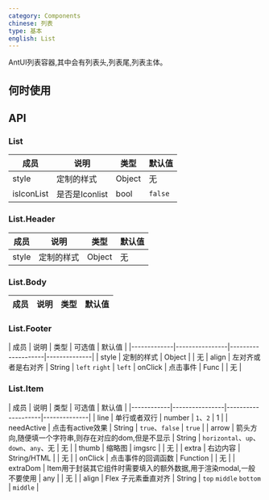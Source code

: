 ```yaml
---
category: Components
chinese: 列表
type: 基本
english: List
---
```




AntUI列表容器,其中会有列表头,列表尾,列表主体。

## 何时使用

## API

### List

| 成员        | 说明           | 类型               | 默认值       |
|-------------|----------------|--------------------|--------------|
| style      | 定制的样式       | Object           | 无
| isIconList      | 是否是Iconlist       | bool           | `false`

### List.Header
| 成员        | 说明           | 类型               | 默认值       |
|-------------|----------------|------------------|--------------|
| style      | 定制的样式       | Object           | 无

### List.Body
| 成员        | 说明           | 类型               | 默认值       |
|-------------|----------------|--------------------|--------------|

### List.Footer

| 成员        | 说明           | 类型        |   可选值       | 默认值       |
|-------------|----------------|--------------------|--------------|
| style      | 定制的样式       | Object           | | 无
| align      | 左对齐或者是右对齐   | String | `left` `right` | `left`
| onClick      | 点击事件   | Func |  | 无  |

### List.Item

| 成员        | 说明           | 类型        |  可选值     | 默认值       |
|------------|----------------|--------------------|--------------|
| line       | 单行或者双行        | number | `1`、`2` | 1  |
| needActive  | 点击有active效果  | String |   `true`、`false` | `true` |
| arrow      | 箭头方向,随便填一个字符串,则存在对应的dom,但是不显示        | String | `horizontal`、`up`、`down`、`any`、无 |   无  |
| thumb       | 缩略图  | imgsrc |  | 无  |
| extra      | 右边内容        | String/HTML | |  无  |
| onClick    | 点击事件的回调函数 | Function |  | 无  |
| extraDom    | Item用于封装其它组件时需要填入的额外数据,用于渲染modal,一般不要使用 | any | |  无  |
| align    |    Flex 子元素垂直对齐     | String    | `top` `middle` `bottom` | `middle` |
